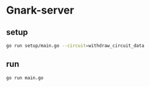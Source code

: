 # Gnark-server

## setup

```bash
go run setup/main.go --circuit=withdraw_circuit_data
```

## run

```bash
go run main.go
```
